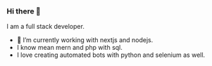 ### Hi there 👋

<!--
**iamandobriyal/iamandobriyal** is a ✨ _special_ ✨ repository because its `README.md` (this file) appears on your GitHub profile.

Here are some ideas to get you started:

- 🔭 I’m currently working on ...
- 🌱 I’m currently learning Front End Deveopment
- 👯 I’m looking to collaborate on nodejs and MongoDB
- 🤔 I’m looking for help with reactJs
- 💬 Ask me about ...
- 📫 How to reach me: ...
- 😄 Pronouns: ...
- ⚡ Fun fact: ...
-->
I am a full stack developer.
- 🌱 I’m currently working with nextjs and nodejs.
- I know mean mern and php with sql.
- I love creating automated bots with python and selenium as well.
